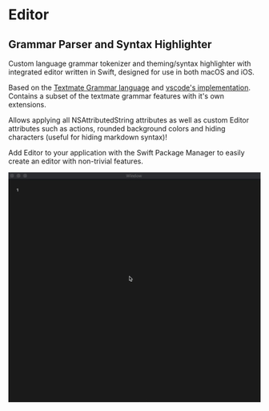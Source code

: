 # Editor
## Grammar Parser and Syntax Highlighter

Custom language grammar tokenizer and theming/syntax highlighter with integrated editor written in Swift, designed for use in both macOS and iOS.

Based on the [Textmate Grammar language](https://macromates.com/manual/en/language_grammars) and [vscode's implementation](https://github.com/microsoft/vscode-textmate). Contains a subset of the textmate grammar features with it's own extensions.

Allows applying all NSAttributedString attributes as well as custom Editor attributes such as actions, rounded background colors and hiding characters (useful for hiding markdown syntax)!

Add Editor to your application with the Swift Package Manager to easily create an editor with non-trivial features.

![](/images/editor/EditorReadMeExample.gif)
